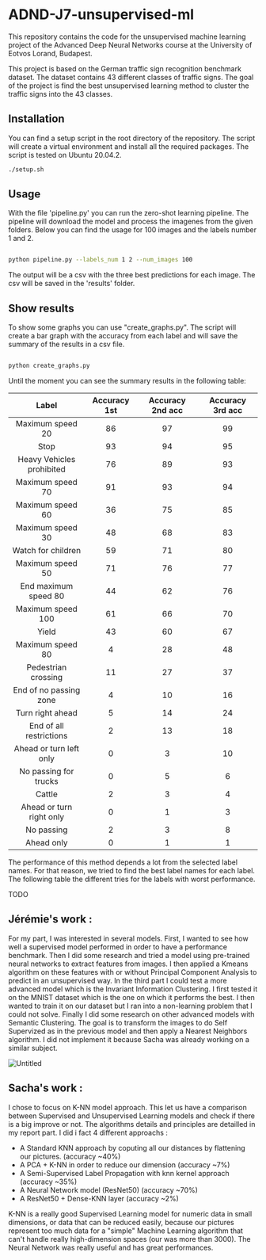 # ADND-J7-unsupervised-ml

This repository contains the code for the unsupervised machine learning project of the Advanced Deep Neural Networks course at the University of Eotvos Lorand, Budapest.

This project is based on the German traffic sign recognition benchmark dataset. The dataset contains 43 different classes of traffic signs. The goal of the project is find the best unsupervised learning method to cluster the traffic signs into the 43 classes.

## Installation

You can find a setup script in the root directory of the repository. The script will create a virtual environment and install all the required packages. The script is tested on Ubuntu 20.04.2.

```bash
./setup.sh
```

## Usage

With the file 'pipeline.py' you can run the zero-shot learning pipeline. The pipeline will download the model and process the imagenes from the given folders. Below you can find the usage for 100 images and the labels number 1 and 2.

```bash

python pipeline.py --labels_num 1 2 --num_images 100

```

The output will be a csv with the three best predictions for each image. The csv will be saved in the 'results' folder.

## Show results

To show some graphs you can use "create_graphs.py". The script will create a bar graph with the accuracy from each label and will save the summary of the results in a csv file.

```bash

python create_graphs.py

```

Until the moment you can see the summary results in the following table:

| Label | Accuracy 1st | Accuracy 2nd acc | Accuracy 3rd acc | 
| :---: | :---: | :---: | :---: |
| Maximum speed 20 | 86 | 97 | 99 |
| Stop | 93 | 94 | 95 |
| Heavy Vehicles prohibited | 76 | 89 | 93 |
| Maximum speed 70 | 91 | 93 | 94 |
| Maximum speed 60 | 36 | 75 | 85 |
| Maximum speed 30 | 48 | 68 | 83 |
| Watch for children | 59 | 71 | 80 |
| Maximum speed 50 | 71 | 76 | 77 |
| End maximum speed 80 | 44 | 62 | 76 |
| Maximum speed 100 | 61 | 66 | 70 |
| Yield | 43 | 60 | 67 |
| Maximum speed 80 | 4 | 28 | 48 |
| Pedestrian crossing | 11 | 27 | 37 |
| End of no passing zone | 4 | 10 | 16 |
| Turn right ahead | 5 | 14 | 24 |
| End of all restrictions | 2 | 13 | 18 |
| Ahead or turn left only | 0 | 3 | 10 |
| No passing for trucks | 0 | 5 | 6 |
| Cattle | 2 | 3 | 4 |
| Ahead or turn right only | 0 | 1 | 3 |
| No passing | 2 | 3 | 8 |
| Ahead only | 0 | 1 | 1 |

The performance of this method depends a lot from the selected label names. For that reason, we tried to find the best label names for each label. The following table the different tries for the labels with worst performance.

TODO

## Jérémie's work : 
For my part, I was interested in several models. First, I wanted to see how well a supervised model performed in order to have a performance benchmark.
Then I did some research and tried a model using pre-trained neural networks to extract features from images. I then applied a Kmeans algorithm on these features with or without Principal Component Analysis to predict in an unsupervised way.
In the third part I could test a more advanced model which is the Invariant Information Clustering. I first tested it on the MNIST dataset which is the one on which it performs the best. I then wanted to train it on our dataset but I ran into a non-learning problem that I could not solve.
Finally I did some research on other advanced models with Semantic Clustering. The goal is to transform the images to do Self Supervized as in the previous model and then apply a Nearest Neighbors algorithm. I did not implement it because Sacha was already working on a similar subject.

![Untitled](https://user-images.githubusercontent.com/116168201/214251296-86fea8b4-c3ab-4f5a-b4e1-8dcef83821cf.png)

## Sacha's work : 

I chose to focus on K-NN model approach. This let us have a comparison between Supervised and Unsupervised Learning models and check if there is a big improve or not. The algorithms details and principles are detailled in my report part. I did i fact 4 different approachs : 
- A Standard KNN approach by coputing all our distances by flattening our pictures. (accuracy ~40%)
- A PCA + K-NN in order to reduce our dimension (accuracy ~7%)
- A Semi-Supervised Label Propagation with knn kernel approach (accuracy ~35%)
- A Neural Network model (ResNet50) (accuracy ~70%)
- A ResNet50 + Dense-KNN layer (accuracy ~2%)

K-NN is a really good Supervised Learning model for numeric data in small dimensions, or data that can be reduced easily, because our pictures represent too much data for a "simple" Machine Learning algorithm that can't handle really high-dimension spaces (our was more than 3000). The Neural Network was really useful and has great performances.
